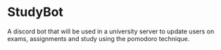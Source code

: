 # StudyBot
A discord bot that will be used in a university server to update users on exams, assignments and study using the pomodoro technique.
